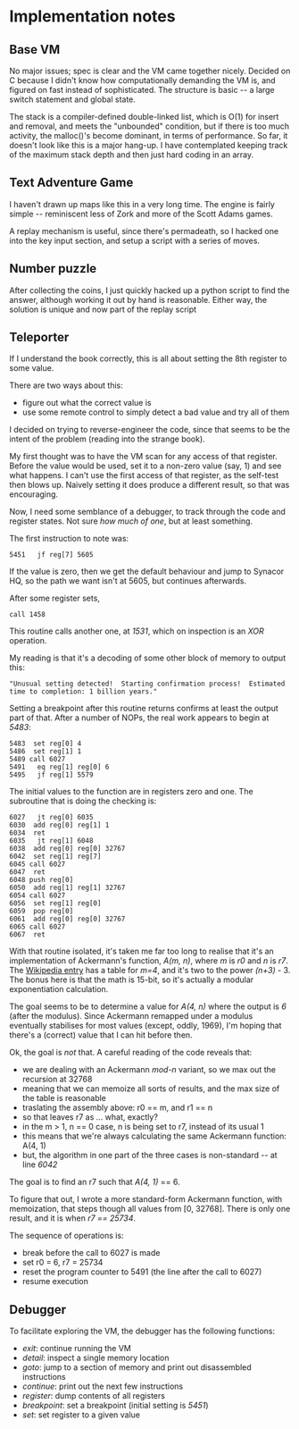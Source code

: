 # Implementation notes

## Base VM
No major issues; spec is clear and the VM came together nicely. Decided on C because I didn't know how computationally demanding the VM is, and figured on fast instead of sophisticated. The structure is basic -- a large switch statement and global state.

The stack is a compiler-defined double-linked list, which is O(1) for insert and removal, and meets the "unbounded" condition, but if there is too much activity, the malloc()'s become dominant, in terms of performance. So far, it doesn't look like this is a major hang-up. I have contemplated keeping track of the maximum stack depth and then just hard coding in an array.

## Text Adventure Game
I haven't drawn up maps like this in a very long time. The engine is fairly simple -- reminiscent less of Zork and more of the Scott Adams games.

A replay mechanism is useful, since there's permadeath, so I hacked one into the key input section, and setup a script with a series of moves.

## Number puzzle
After collecting the coins, I just quickly hacked up a python script to find the answer, although working it out by hand is reasonable. Either way, the solution is unique and now part of the replay script

## Teleporter
If I understand the book correctly, this is all about setting the 8th register to some value.

There are two ways about this:
* figure out what the correct value is
* use some remote control to simply detect a bad value and try all of them

I decided on trying to reverse-engineer the code, since that seems to be the intent of the problem (reading into the strange book).

My first thought was to have the VM scan for any access of that register. Before the value would be used, set it to a non-zero value (say, 1) and see what happens. I can't use the first access of that register, as the self-test then blows up. Naively setting it does produce a different result, so that was encouraging.

Now, I need some semblance of a debugger, to track through the code and register states. Not sure *how much of one*, but at least something.

The first instruction to note was:

    5451   jf reg[7] 5605

If the value is zero, then we get the default behaviour and jump to Synacor HQ, so the path we want isn't at 5605, but continues afterwards.

After some register sets,

    call 1458

This routine calls another one, at *1531*, which on inspection is an *XOR* operation.

My reading is that it's a decoding of some other block of memory to output this:

    "Unusual setting detected!  Starting confirmation process!  Estimated time to completion: 1 billion years."

Setting a breakpoint after this routine returns confirms at least the output part of that. After a number of NOPs, the real work appears to begin at *5483*:

    5483  set reg[0] 4
    5486  set reg[1] 1
    5489 call 6027
    5491   eq reg[1] reg[0] 6
    5495   jf reg[1] 5579

The initial values to the function are in registers zero and one. The subroutine that is doing the checking is:

    6027   jt reg[0] 6035
    6030  add reg[0] reg[1] 1
    6034  ret
    6035   jt reg[1] 6048
    6038  add reg[0] reg[0] 32767
    6042  set reg[1] reg[7]
    6045 call 6027
    6047  ret
    6048 push reg[0]
    6050  add reg[1] reg[1] 32767
    6054 call 6027
    6056  set reg[1] reg[0]
    6059  pop reg[0]
    6061  add reg[0] reg[0] 32767
    6065 call 6027
    6067  ret

With that routine isolated, it's taken me far too long to realise that it's an implementation of Ackermann's function, *A(m, n)*, where *m* is *r0* and *n* is *r7*. The [Wikipedia entry][ackermann] has a table for *m=4*, and it's two to the power *(n+3)* - 3. The bonus here is that the math is 15-bit, so it's actually a modular exponentiation calculation.

The goal seems to be to determine a value for *A(4, n)* where the output is *6* (after the modulus). Since Ackermann remapped under a modulus eventually stabilises for most values (except, oddly, 1969), I'm hoping that there's a (correct) value that I can hit before then.

Ok, the goal is *not* that. A careful reading of the code reveals that:
* we are dealing with an Ackermann _mod-n_ variant, so we max out the recursion at 32768
* meaning that we can memoize all sorts of results, and the max size of the table is reasonable
* traslating the assembly above: r0 == m, and r1 == n
* so that leaves r7 as ... what, exactly?
* in the m &gt; 1, n == 0 case, n is being set to r7, instead of its usual 1
* this means that we're always calculating the same Ackermann function: A(4, 1)
* but, the algorithm in one part of the three cases is non-standard -- at line *6042*

The goal is to find an r7 such that *A(4, 1)* == 6.

To figure that out, I wrote a more standard-form Ackermann function, with memoization, that steps though all values from [0, 32768]. There is only one result, and it is when *r7 == 25734*.

The sequence of operations is:
* break before the call to 6027 is made
* set r0 = 6, r7 = 25734
* reset the program counter to 5491 (the line after the call to 6027)
* resume execution

## Debugger
To facilitate exploring the VM, the debugger has the following functions:

* *exit*: continue running the VM
* *detail*: inspect a single memory location
* *goto*: jump to a section of memory and print out disassembled instructions
* *continue*: print out the next few instructions
* *register*: dump contents of all registers
* *breakpoint*: set a breakpoint (initial setting is *5451*)
* *set*: set register to a given value

[ackermann]:https://en.wikipedia.org/wiki/Ackermann_function 
